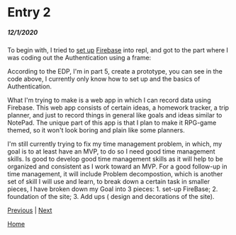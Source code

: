 # Entry 2
##### 12/1/2020

To begin with, I tried to <a href="https://fireship.io/lessons/firebase-quickstart/">set up</a> <a href="https://console.firebase.google.com/u/0/">Firebase</a> into repl, and got to the part where I was coding out the Authentication using a frame:

<!-- The core Firebase JS SDK is always required and must be listed first -->
>*<script src="https://www.gstatic.com/firebasejs/8.1.1/firebase-app.js"></script>*

<!-- TODO: Add SDKs for Firebase products that you want to use
     https://firebase.google.com/docs/web/setup#available-libraries -->
>*<script src="https://www.gstatic.com/firebasejs/8.1.1/firebase-analytics.js"></script>*

>*<script>
>  // Your web app's Firebase configuration
>  // For Firebase JS SDK v7.20.0 and later, measurementId is optional
>  var firebaseConfig = {
>  };
>  // Initialize Firebase
>  firebase.initializeApp(firebaseConfig);
>  firebase.analytics();
></script>*

According to the EDP, I'm in part 5, create a prototype, you can see in the code above, I currently only know how to set up and the basics of Authentication.

What I'm trying to make is a web app in which I can record data using Firebase.
This web app consists of certain ideas, a homework tracker, a trip planner, and just to record things in general like goals and ideas similar to NotePad.
The unique part of this app is that I plan to make it RPG-game themed, so it won't look boring and plain like some planners.

I'm still currently trying to fix my time management problem, in which, my goal is to at least have an MVP, to do so I need good time management skills.
Is good to develop good time management skills as it will help to be organized and consistent as I work toward an MVP.
For a good follow-up in time management, it will include Problem decompostion, which is another set of skill I will use and learn, to break down a certain task in smaller pieces, I have broken down my Goal into 3 pieces: 1. set-up FireBase; 2. foundation of the site; 3. Add ups ( design and decorations of the site).

[Previous](entry01.md) | [Next](entry03.md)

[Home](../README.md)
